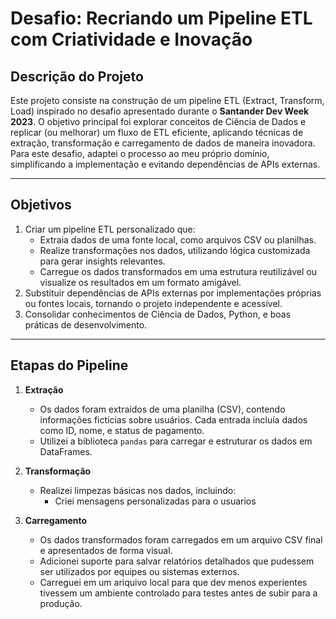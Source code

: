 # **Desafio: Recriando um Pipeline ETL com Criatividade e Inovação**

## **Descrição do Projeto**
Este projeto consiste na construção de um pipeline ETL (Extract, Transform, Load) inspirado no desafio apresentado durante o **Santander Dev Week 2023**. O objetivo principal foi explorar conceitos de Ciência de Dados e replicar (ou melhorar) um fluxo de ETL eficiente, aplicando técnicas de extração, transformação e carregamento de dados de maneira inovadora. Para este desafio, adaptei o processo ao meu próprio domínio, simplificando a implementação e evitando dependências de APIs externas.

---

## **Objetivos**
1. Criar um pipeline ETL personalizado que:
   - Extraia dados de uma fonte local, como arquivos CSV ou planilhas.
   - Realize transformações nos dados, utilizando lógica customizada para gerar insights relevantes.
   - Carregue os dados transformados em uma estrutura reutilizável ou visualize os resultados em um formato amigável.
2. Substituir dependências de APIs externas por implementações próprias ou fontes locais, tornando o projeto independente e acessível.
3. Consolidar conhecimentos de Ciência de Dados, Python, e boas práticas de desenvolvimento.

---

## **Etapas do Pipeline**
1. **Extração**  
   - Os dados foram extraídos de uma planilha (CSV), contendo informações fictícias sobre usuários. Cada entrada incluía dados como ID, nome, e status de pagamento.
   - Utilizei a biblioteca `pandas` para carregar e estruturar os dados em DataFrames.

2. **Transformação**  
   - Realizei limpezas básicas nos dados, incluindo:
     - Criei mensagens personalizadas para o usuarios

3. **Carregamento**  
   - Os dados transformados foram carregados em um arquivo CSV final e apresentados de forma visual.
   - Adicionei suporte para salvar relatórios detalhados que pudessem ser utilizados por equipes ou sistemas externos.
   - Carreguei em um ariquivo local para que dev menos experientes tivessem um ambiente controlado para testes antes de subir para a produção.
